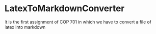 # LatexToMarkdownConverter
It is the first assignment of COP 701 in which we have to convert a file of latex into markdown
